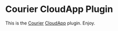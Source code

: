 # Courier CloudApp Plugin

This is the [Courier](http://www.realmacsoftware.com/courier/) [CloudApp](http://getcloudapp.com) plugin. Enjoy.
